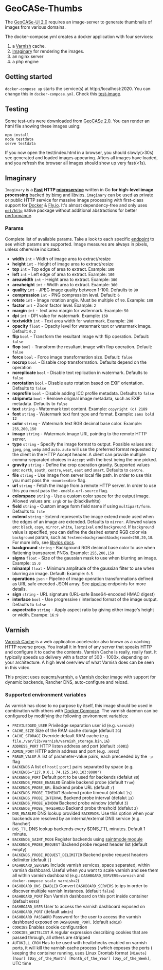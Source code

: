 # GeoCASe-Thumbs

The [GeoCASe-UI 2.0](http://geocase.geocollections.info/) requires an image-server to generate thumbnails of images from various domains.

The docker-compose.yml creates a docker application with four services:

1. a [Varnish](https://github.com/eea/eea.docker.varnish) cache.
1. [Imaginary](https://github.com/h2non/imaginary) for rendering the images.
1. an nginx server
1. a php engine

## Getting started

`docker-compose up` starts the service(s) at http://localhost:2020. You can change this in `docker-compose.yml`. Check this [test-image](http://localhost:2020/resize?width=100&url=http%3A%2F%2Fwww.geo-coll.ethz.ch%2Flook_eth2%2Ffile%2Fimage%2F53%2F0000000006021.jpg).

## Testing

Some test-urls were downloaded from [GeoCASe 2.0](http://geocase.geocollections.info/). You can render an html file showing these images using:

```
npm install
node testdata
serve testdata
```

If you now open the test/index.html in a browser, you should slowly(>30s) see generated and loaded images appearing. Afters all images have loaded, and you refresh the browser all images should show up very fast(<1s).

## Imaginary

`Imaginary` is a **[Fast](#benchmarks) HTTP [microservice](http://microservices.io/patterns/microservices.html)** written in Go **for high-level image processing** backed by [bimg](https://github.com/h2non/bimg) and [libvips](https://github.com/jcupitt/libvips). `imaginary` can be used as private or public HTTP service for massive image processing with first-class support for [Docker](#docker) & [Fly.io](#flyio).
It's almost dependency-free and only uses [`net/http`](http://golang.org/pkg/net/http/) native package without additional abstractions for better [performance](#performance).

### Params

Complete list of available params. Take a look to each specific [endpoint](https://github.com/h2non/imaginary/blob/master/README.md#params) to see which params are supported.
Image measures are always in pixels, unless otherwise indicated.

- **width** `int` - Width of image area to extract/resize
- **height** `int` - Height of image area to extract/resize
- **top** `int` - Top edge of area to extract. Example: `100`
- **left** `int` - Left edge of area to extract. Example: `100`
- **areawidth** `int` - Height area to extract. Example: `300`
- **areaheight** `int` - Width area to extract. Example: `300`
- **quality** `int` - JPEG image quality between 1-100. Defaults to `80`
- **compression** `int` - PNG compression level. Default: `6`
- **rotate** `int` - Image rotation angle. Must be multiple of `90`. Example: `180`
- **factor** `int` - Zoom factor level. Example: `2`
- **margin** `int` - Text area margin for watermark. Example: `50`
- **dpi** `int` - DPI value for watermark. Example: `150`
- **textwidth** `int` - Text area width for watermark. Example: `200`
- **opacity** `float` - Opacity level for watermark text or watermark image. Default: `0.2`
- **flip** `bool` - Transform the resultant image with flip operation. Default: `false`
- **flop** `bool` - Transform the resultant image with flop operation. Default: `false`
- **force** `bool` - Force image transformation size. Default: `false`
- **nocrop** `bool` - Disable crop transformation. Defaults depend on the operation
- **noreplicate** `bool` - Disable text replication in watermark. Defaults to `false`
- **norotation** `bool` - Disable auto rotation based on EXIF orientation. Defaults to `false`
- **noprofile** `bool` - Disable adding ICC profile metadata. Defaults to `false`
- **stripmeta** `bool` - Remove original image metadata, such as EXIF metadata. Defaults to `false`
- **text** `string` - Watermark text content. Example: `copyright (c) 2189`
- **font** `string` - Watermark text font type and format. Example: `sans bold 12`
- **color** `string` - Watermark text RGB decimal base color. Example: `255,200,150`
- **image** `string` - Watermark image URL pointing to the remote HTTP server.
- **type** `string` - Specify the image format to output. Possible values are: `jpeg`, `png`, `webp` and `auto`. `auto` will use the preferred format requested by the client in the HTTP Accept header. A client can provide multiple comma-separated choices in `Accept` with the best being the one picked.
- **gravity** `string` - Define the crop operation gravity. Supported values are: `north`, `south`, `centre`, `west`, `east` and `smart`. Defaults to `centre`.
- **file** `string` - Use image from server local file path. In order to use this you must pass the `-mount=<dir>` flag.
- **url** `string` - Fetch the image from a remote HTTP server. In order to use this you must pass the `-enable-url-source` flag.
- **colorspace** `string` - Use a custom color space for the output image. Allowed values are: `srgb` or `bw` (black&white)
- **field** `string` - Custom image form field name if using `multipart/form`. Defaults to: `file`
- **extend** `string` - Extend represents the image extend mode used when the edges of an image are extended. Defaults to `mirror`. Allowed values are: `black`, `copy`, `mirror`, `white`, `lastpixel` and `background`. If `background` value is specified, you can define the desired extend RGB color via `background` param, such as `?extend=background&background=250,20,10`. For more info, see [libvips docs](https://libvips.github.io/libvips/API/current/libvips-conversion.html#VIPS-EXTEND-BACKGROUND:CAPS).
- **background** `string` - Background RGB decimal base color to use when flattening transparent PNGs. Example: `255,200,150`
- **sigma** `float` - Size of the gaussian mask to use when blurring an image. Example: `15.0`
- **minampl** `float` - Minimum amplitude of the gaussian filter to use when blurring an image. Default: Example: `0.5`
- **operations** `json` - Pipeline of image operation transformations defined as URL safe encoded JSON array. See [pipeline](#get--post-pipeline) endpoints for more details.
- **sign** `string` - URL signature (URL-safe Base64-encoded HMAC digest)
- **interlace** `bool` - Use progressive / interlaced format of the image output. Defaults to `false`
- **aspectratio** `string` - Apply aspect ratio by giving either image's height or width. Exampe: `16:9`

## Varnish

[Varnish Cache](https://varnish-cache.org/) is a web application accelerator also known as a caching HTTP reverse proxy. You install it in front of any server that speaks HTTP and configure it to cache the contents. Varnish Cache is really, really fast. It typically speeds up delivery with a factor of 300 - 1000x, depending on your architecture. A high level overview of what Varnish does can be seen in this video.

This project uses [eeacms/varnish](https://www.github.com/eea/eea.docker.varnish), a [Varnish docker image](https://hub.docker.com/r/eeacms/varnish/) with support for dynamic backends, Rancher DNS, auto-configure and reload.

### Supported environment variables

As varnish has close to no purpose by itself, this image should be used
in combination with others with [Docker Compose](https://docs.docker.com/compose/).
The varnish daemon can be configured by modifying the following environment variables:

- `PRIVILEDGED_USER` Priviledge separation user id (e.g. `varnish`)
- `CACHE_SIZE` Size of the RAM cache storage (default `2G`)
- `CACHE_STORAGE` Override default RAM cache (e.g. `file,/var/lib/varnish/varnish_storage.bin,1G`)
- `ADDRESS_PORT` HTTP listen address and port (default `:6081`)
- `ADMIN_PORT` HTTP admin address and port (e.g. `:6082`)
- `PARAM_VALUE` A list of parameter-value pairs, each preceeded by the `-p` flag
- `BACKENDS` A list of `host[:port]` pairs separated by space
  (e.g. `BACKENDS="127.0.0.1 74.125.140.103:8080"`)
- `BACKENDS_PORT` Default port to be used for backends (defalut `80`)
- `BACKENDS_PROBE_ENABLED` Enable backend probe (default `True`)
- `BACKENDS_PROBE_URL` Backend probe URL (default `/`)
- `BACKENDS_PROBE_TIMEOUT` Backend probe timeout (defalut `1s`)
- `BACKENDS_PROBE_INTERVAL` Backend probe interval (defalut `1s`)
- `BACKENDS_PROBE_WINDOW` Backend probe window (defalut `3`)
- `BACKENDS_PROBE_THRESHOLD` Backend probe threshold (defalut `2`)
- `DNS_ENABLED` DNS lookup provided `BACKENDS`. Use this option when your backends are resolved by an internal/external DNS service (e.g. Rancher)
- `DNS_TTL` DNS lookup backends every \$DNS_TTL minutes. Default 1 minute.
- `BACKENDS_SAINT_MODE` Register backends using [saintmode module](https://github.com/varnish/varnish-modules/blob/master/docs/saintmode.rst)
- `BACKENDS_PROBE_REQUEST` Backend probe request header list (default empty)
- `BACKENDS_PROBE_REQUEST_DELIMITER` Backend probe request headers delimiter (default `|`)
- `DASHBOARD_SERVERS` Include varnish services, space separated, within varnish dashboard. Useful when you want to scale varnish and see them all within varnish dashboard (e.g.: `DASHBOARD_SERVERS=varnish` and `docker-compose scale varnish=2`)
- `DASHBOARD_DNS_ENABLED` Convert `DASHBOARD_SERVERS` to ips in order to discover multiple varnish instances. (default `false`)
- `DASHBOARD_PORT` Run Varnish dashboard on this port inside container (default `6085`)
- `DASHBOARD_USER` User to access the varnish dashboard exposed on `DASHBOARD_PORT` (default `admin`)
- `DASHBOARD_PASSWORD` Password for the user to access the varnish dashboard exposed on `DASHBOARD_PORT`. (default `admin`)
- `COOKIES` Enables cookie configuration
- `COOKIES_WHITELIST` A regular expression describing cookies that are passed through, all others are stripped
- `AUTOKILL_CRON` Has to be used with healtchecks enabled on varnish ports, it will kill the varnish cache process ( which exposes the ports ) keeping the container running, uses Linux Crontab format `[Minute] [hour] [Day_of_the_Month] [Month_of_the_Year] [Day_of_the_Week]`, UTC time
